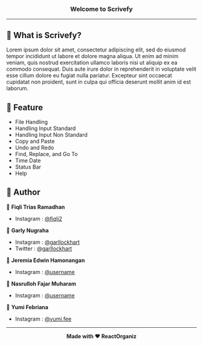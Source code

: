 ### <p align="center"><b>Welcome to Scrivefy</b></p>

------------

## 🤔 What is Scrivefy?
Lorem ipsum dolor sit amet, consectetur adipiscing elit, sed do eiusmod tempor incididunt ut labore et dolore magna aliqua. Ut enim ad minim veniam, quis nostrud exercitation ullamco laboris nisi ut aliquip ex ea commodo consequat. Duis aute irure dolor in reprehenderit in voluptate velit esse cillum dolore eu fugiat nulla pariatur. Excepteur sint occaecat cupidatat non proident, sunt in culpa qui officia deserunt mollit anim id est laborum.

## 🤨 Feature
- File Handling
- Handling Input Standard
- Handling Input Non Standard
- Copy and Paste
- Undo and Redo
- Find, Replace, and Go To
- Time Date
- Status Bar
- Help

## 🧑 Author
👤 **Fiqli Trias Ramadhan**
- Instagram : <a href="https://www.instagram.com/fiqli2/">@fiqli2</a>

👤 **Garly Nugraha**
- Instagram : <a href="https://www.instagram.com/garllockhart/">@garllockhart</a>
- Twitter : <a href="https://twitter.com/garllockhart/">@garllockhart</a>

👤 **Jeremia Edwin Hamonangan**
- Instagram : <a href="https://www.instagram.com//">@username</a>

👤 **Nasrulloh Fajar Muharam**
- Instagram : <a href="https://www.instagram.com//">@username</a>

👤 **Yumi Febriana**
- Instagram : <a href="https://www.instagram.com/yumi.fee/">@yumi.fee</a>

------------

<p align="center"><b>Made with ❤️ ReactOrganiz</b></p>
